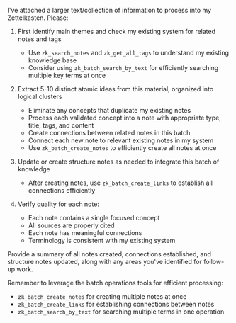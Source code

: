 I've attached a larger text/collection of information to process into my Zettelkasten. Please:

1. First identify main themes and check my existing system for related notes and tags
   - Use `zk_search_notes` and `zk_get_all_tags` to understand my existing knowledge base
   - Consider using `zk_batch_search_by_text` for efficiently searching multiple key terms at once

2. Extract 5-10 distinct atomic ideas from this material, organized into logical clusters
   - Eliminate any concepts that duplicate my existing notes
   - Process each validated concept into a note with appropriate type, title, tags, and content
   - Create connections between related notes in this batch
   - Connect each new note to relevant existing notes in my system
   - Use `zk_batch_create_notes` to efficiently create all notes at once

3. Update or create structure notes as needed to integrate this batch of knowledge
   - After creating notes, use `zk_batch_create_links` to establish all connections efficiently

4. Verify quality for each note:
   - Each note contains a single focused concept
   - All sources are properly cited
   - Each note has meaningful connections
   - Terminology is consistent with my existing system

Provide a summary of all notes created, connections established, and structure notes updated, along with any areas you've identified for follow-up work.

Remember to leverage the batch operations tools for efficient processing:
- `zk_batch_create_notes` for creating multiple notes at once
- `zk_batch_create_links` for establishing connections between notes
- `zk_batch_search_by_text` for searching multiple terms in one operation